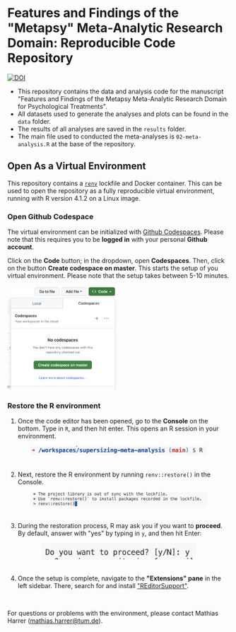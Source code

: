 # Features and Findings of the "Metapsy" Meta-Analytic Research Domain: Reproducible Code Repository

[![DOI](https://zenodo.org/badge/697726915.svg)](https://zenodo.org/doi/10.5281/zenodo.8414530)

- This repository contains the data and analysis code for the manuscript "Features and Findings of the Metapsy Meta-Analytic
Research Domain for Psychological Treatments".
- All datasets used to generate the analyses and plots can be found in the `data` folder.
- The results of all analyses are saved in the `results` folder.
- The main file used to conducted the meta-analyses is `02-meta-analysis.R` at the base of the repository.



## Open As a Virtual Environment

This repository contains a [`renv`](https://rstudio.github.io/renv/index.html) lockfile and Docker container. This can be
used to open the repository as a fully reproducible virtual environment, running with R version 4.1.2 on a Linux image.

### Open Github Codespace

The virtual environment can be initialized with [Github Codespaces](https://github.com/features/codespaces). Please note that this requires you to be **logged in** with your personal **Github account**. 

Click on the **Code** button; in the dropdown, open **Codespaces**. Then, click on the button **Create codespace on master**. This starts the setup of you virtual environment. Please note that the setup takes between 5-10 minutes.


<img src="docs/img/codespaces.png" width="250">


### Restore the R environment

1. Once the code editor has been opened, go to the **Console** on the bottom. Type in `R`, and then hit enter.
This opens an R session in your environment.

<center><img src="docs/img/s1.png" width="400"></center>

<br>

2. Next, restore the R environment by running `renv::restore()` in the Console.

<center><img src="docs/img/s2.png" width="400"></center>

<br>

3. During the restoration process, R may ask you if you want to **proceed**. By default, answer with "yes" by typing in `y`, and then hit Enter:

<center><img src="docs/img/s3.png" width="350"></center>

<br>

4. Once the setup is complete, navigate to the **"Extensions" pane** in the left sidebar. There, search for and install ["REditorSupport"](https://marketplace.visualstudio.com/items?itemName=REditorSupport.r). 

<br>

For questions or problems with the environment, please contact
Mathias Harrer (mathias.harrer@tum.de).
